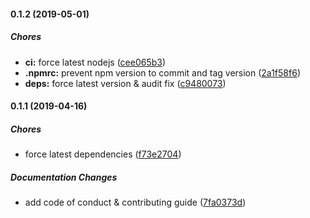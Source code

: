 #### 0.1.2 (2019-05-01)

##### Chores

* **ci:**  force latest nodejs ([cee065b3](https://github.com/lykmapipo/mongoose-sequenceable/commit/cee065b3a032a2ed49cb071ab2d8e8d3a66c0826))
* **.npmrc:**  prevent npm version to commit and tag version ([2a1f58f6](https://github.com/lykmapipo/mongoose-sequenceable/commit/2a1f58f6da6bf6681be90995b02896045dc7ce6b))
* **deps:**  force latest version & audit fix ([c9480073](https://github.com/lykmapipo/mongoose-sequenceable/commit/c94800732bc7e40b7f073baade0c5651b717e458))

#### 0.1.1 (2019-04-16)

##### Chores

*  force latest dependencies ([f73e2704](https://github.com/lykmapipo/mongoose-sequenceable/commit/f73e2704dce004305a7c8f554e536e8a5762f2ee))

##### Documentation Changes

*  add code of conduct & contributing guide ([7fa0373d](https://github.com/lykmapipo/mongoose-sequenceable/commit/7fa0373df4e2e1d7d5536ccfbcd7584f63115a4c))

